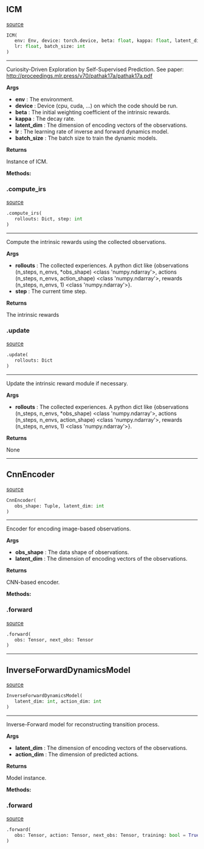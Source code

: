 #


## ICM
[source](https://github.com/BellmanProject/Hsuanwu/blob/main/hsuanwu/xplore/reward/icm.py/#L102)
```python 
ICM(
   env: Env, device: torch.device, beta: float, kappa: float, latent_dim: int,
   lr: float, batch_size: int
)
```


---
Curiosity-Driven Exploration by Self-Supervised Prediction.
See paper: http://proceedings.mlr.press/v70/pathak17a/pathak17a.pdf


**Args**

* **env**  : The environment.
* **device**  : Device (cpu, cuda, ...) on which the code should be run.
* **beta**  : The initial weighting coefficient of the intrinsic rewards.
* **kappa**  : The decay rate.
* **latent_dim**  : The dimension of encoding vectors of the observations.
* **lr**  : The learning rate of inverse and forward dynamics model.
* **batch_size**  : The batch size to train the dynamic models.


**Returns**

Instance of ICM.


**Methods:**


### .compute_irs
[source](https://github.com/BellmanProject/Hsuanwu/blob/main/hsuanwu/xplore/reward/icm.py/#L181)
```python
.compute_irs(
   rollouts: Dict, step: int
)
```

---
Compute the intrinsic rewards using the collected observations.


**Args**

* **rollouts**  : The collected experiences. A python dict like 
    {observations (n_steps, n_envs, *obs_shape) <class 'numpy.ndarray'>,
    actions (n_steps, n_envs, action_shape) <class 'numpy.ndarray'>,
    rewards (n_steps, n_envs, 1) <class 'numpy.ndarray'>}.
* **step**  : The current time step.


**Returns**

The intrinsic rewards

### .update
[source](https://github.com/BellmanProject/Hsuanwu/blob/main/hsuanwu/xplore/reward/icm.py/#L226)
```python
.update(
   rollouts: Dict
)
```

---
Update the intrinsic reward module if necessary.


**Args**

* **rollouts**  : The collected experiences. A python dict like 
    {observations (n_steps, n_envs, *obs_shape) <class 'numpy.ndarray'>,
    actions (n_steps, n_envs, action_shape) <class 'numpy.ndarray'>,
    rewards (n_steps, n_envs, 1) <class 'numpy.ndarray'>}.


**Returns**

None

----


## CnnEncoder
[source](https://github.com/BellmanProject/Hsuanwu/blob/main/hsuanwu/xplore/reward/icm.py/#L12)
```python 
CnnEncoder(
   obs_shape: Tuple, latent_dim: int
)
```


---
Encoder for encoding image-based observations.


**Args**

* **obs_shape**  : The data shape of observations.
* **latent_dim**  : The dimension of encoding vectors of the observations.


**Returns**

CNN-based encoder.


**Methods:**


### .forward
[source](https://github.com/BellmanProject/Hsuanwu/blob/main/hsuanwu/xplore/reward/icm.py/#L43)
```python
.forward(
   obs: Tensor, next_obs: Tensor
)
```


----


## InverseForwardDynamicsModel
[source](https://github.com/BellmanProject/Hsuanwu/blob/main/hsuanwu/xplore/reward/icm.py/#L58)
```python 
InverseForwardDynamicsModel(
   latent_dim: int, action_dim: int
)
```


---
Inverse-Forward model for reconstructing transition process.


**Args**

* **latent_dim**  : The dimension of encoding vectors of the observations.
* **action_dim**  : The dimension of predicted actions.


**Returns**

Model instance.


**Methods:**


### .forward
[source](https://github.com/BellmanProject/Hsuanwu/blob/main/hsuanwu/xplore/reward/icm.py/#L83)
```python
.forward(
   obs: Tensor, action: Tensor, next_obs: Tensor, training: bool = True
)
```

